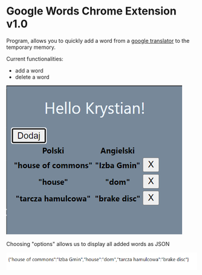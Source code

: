 # Google Words Chrome Extension v1.0

Program, allows you to quickly add a word from a [google translator](https://translate.google.com/) to the temporary memory.

Current functionalities:
* add a word
* delete a word

![](static/preview.png)

Choosing "options" allows us to display all added words as JSON

![](static/output_json.png)

